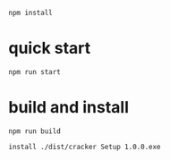`npm install`
# quick start
`npm run start`

# build and install
`npm run build`

`install ./dist/cracker Setup 1.0.0.exe`
